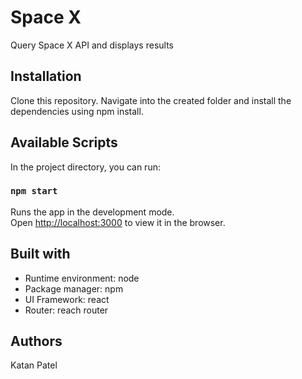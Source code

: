 # Space X

Query Space X API and displays results

## Installation

Clone this repository. Navigate into the created folder and install the dependencies using npm install.

## Available Scripts

In the project directory, you can run:

### `npm start`

Runs the app in the development mode.<br>
Open [http://localhost:3000](http://localhost:3000) to view it in the browser.

## Built with

- Runtime environment: node
- Package manager: npm
- UI Framework: react
- Router: reach router

## Authors

Katan Patel
